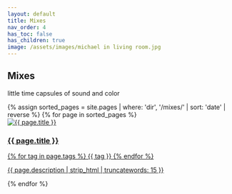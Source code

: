 ```yaml
---
layout: default
title: Mixes
nav_order: 4
has_toc: false
has_children: true
image: /assets/images/michael in living room.jpg
---
```


## Mixes
little time capsules of sound and color 

<div class="mix-container">
  {% assign sorted_pages = site.pages | where: 'dir', '/mixes/' | sort: 'date' | reverse %}
  {% for page in sorted_pages %}
    <div class="mix-item">
      <a href="{{ page.url | relative_url }}" class="mix-link">
        <div class="mix-thumbnail">
          <img src="{{ page.image }}" alt="{{ page.title }}">
        </div>
        <div class="mix-details">
          <h3>{{ page.title }}</h3>
          <div class="tag-container">
            {% for tag in page.tags %}
              <span class="tag">{{ tag }}</span>
            {% endfor %}
          </div>
          <p>{{ page.description | strip_html | truncatewords: 15 }}</p>
        </div>
      </a>
    </div>
  {% endfor %}
</div>
